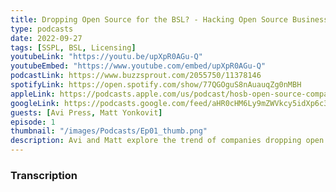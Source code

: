 ```yaml
---
title: Dropping Open Source for the BSL? - Hacking Open Source Business Podcast Episode 1!
type: podcasts
date: 2022-09-27
tags: [SSPL, BSL, Licensing]
youtubeLink: "https://youtu.be/upXpR0AGu-Q"
youtubeEmbed: "https://www.youtube.com/embed/upXpR0AGu-Q"
podcastLink: https://www.buzzsprout.com/2055750/11378146
spotifyLink: https://open.spotify.com/show/77QGOguS8nAuauqZg0nMBH
appleLink: https://podcasts.apple.com/us/podcast/hosb-open-source-companies-dumping-open-source-licenses/id1647254490?i=1000580835802
googleLink: https://podcasts.google.com/feed/aHR0cHM6Ly9mZWVkcy5idXp6c3Byb3V0LmNvbS8yMDU1NzUwLnJzcw/episode/QnV6enNwcm91dC0xMTM3ODE0Ng
guests: [Avi Press, Matt Yonkovit]
episode: 1
thumbnail: "/images/Podcasts/Ep01_thumb.png"
description: Avi and Matt explore the trend of companies dropping open source licenses for non-osi approved licenses.  We cover the recent decision to move Akka to the BSL,  dropping the popular Apache 2 license.   Do we need a new set of open source licenses?  or do we need to stop hijacking the term open source for this new type of software?  Welcome to episode 1 of the Hacking Open Source Business Podcast!
---
```



###  Transcription  ###

